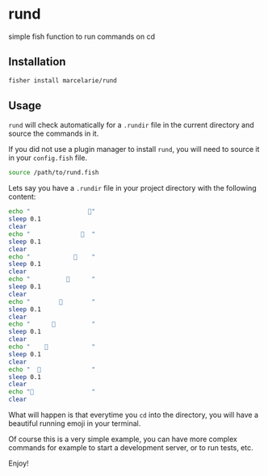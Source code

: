 # rund
simple fish function to run commands on cd

## Installation
```sh
fisher install marcelarie/rund
```

## Usage
`rund` will check automatically for a `.rundir` file in the current directory and source the
commands in it. 

If you did not use a plugin manager to install `rund`, you will need to source
it in your `config.fish` file.
```sh
source /path/to/rund.fish
```


Lets say you have a `.rundir` file in your project directory with the following content:
```sh
echo "                🏃"
sleep 0.1
clear
echo "              🏃  "
sleep 0.1
clear
echo "            🏃    "
sleep 0.1
clear
echo "          🏃      "
sleep 0.1
clear
echo "        🏃        "
sleep 0.1
clear
echo "      🏃          "
sleep 0.1
clear
echo "    🏃            "
sleep 0.1
clear
echo "  🏃              "
sleep 0.1
clear
echo "🏃                "
clear
```

What will happen is that everytime you `cd` into the directory, you will have a
beautiful running emoji in your terminal.

Of course this is a very simple example, you can have more complex commands for
example to start a development server, or to run tests, etc.

Enjoy!

